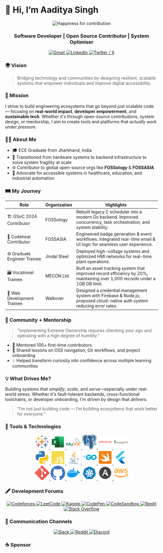 # 👋 Hi, I’m Aaditya Singh

<div align="center">
<img src="https://media1.giphy.com/media/v1.Y2lkPTc5MGI3NjExZXRkcHVpZzFkemFjYmk5b3J2dXptNmNoMnRranZ5NHV2ZG1uYjIxMyZlcD12MV9pbnRlcm5hbF9naWZfYnlfaWQmY3Q9Zw/8RMyP2We9LGTPIqUB7/giphy.gif" alt="Happiness for contribution" />
</div>

<div align="center">
<h3>Software Developer | Open Source Contributor | System Optimiser</h3>
</div>

<div align="center">

<a href="mailto:aadityasingh29.01@gmail.com" target="_blank">
  <img src="https://img.shields.io/badge/Gmail-D14836?style=for-the-badge&logo=gmail&logoColor=white" style="outline:none;"alt="Gmail" />
</a>
<a href="https://www.linkedin.com/in/aadi-singh" target="_blank">
  <img src="https://img.shields.io/badge/linkedin-%230077B5.svg?style=for-the-badge&logo=linkedin&logoColor=white" alt="LinkedIn" style="outline:none;"/>
</a>
<a href="https://twitter.com/__aadityasingh" target="_blank">
  <img src="https://img.shields.io/badge/X-%23000000.svg?style=for-the-badge&logo=X&logoColor=white" style="outline:none;"alt="Twitter / X" />
</a>

</div>

### 🌍 Vision
> Bridging technology and communities by designing resilient, scalable systems that empower individuals and improve digital accessibility.

### 🚀 Mission
I strive to build engineering ecosystems that go beyond just scalable code — focusing on **real-world impact**, **developer empowerment**, and **sustainable tech**. Whether it's through open-source contributions, system design, or mentorship, I aim to create tools and platforms that *actually work under pressure*.

### 👨‍💻 About Me

- 🎓 ECE Graduate from Jharkhand, India
- 🔧 Transitioned from hardware systems to backend infrastructure to solve system fragility at scale
- 🌐 Contributor to global open-source orgs like **FOSSology** & **FOSSASIA**
- 💬 Advocate for accessible systems in healthcare, education, and industrial automation

### 🛤️ My Journey

| Role | Organization | Highlights |
|------|--------------|------------|
| 🏗️ GSoC 2024 Contributor | FOSSology | Rebuilt legacy C scheduler into a modern Go backend. Improved concurrency, task orchestration, and system stability. |
| 🔧 Codeheat Contributor | FOSSASIA | Engineered badge generation & event workflows. Integrated real-time email & UI logic for seamless user experience. |
| ⚙️ Graduate Engineer Trainee | Jindal Steel | Deployed high-voltage systems and optimized HMI networks for real-time plant operations. |
| 🗃️  Vocational Trainee | MECON Ltd. | Built an asset tracking system that improved record efficiency by 20%, maintaining over 1,000 records under a 1GB DB limit. |
| 🔐 Web Development Trainee | Walkover | Designed a credential management system with Firebase & Node.js; proposed cloud-native auth system reducing error rates. |

### 🌱 Community + Mentorship

> "Implementing Extreme Ownership requires checking your ego and operating with a high degree of humility."

    
- 👥 Mentored 100+ first-time contributors.
- 📣 Shared lessons on OSS navigation, Git workflows, and project onboarding
- 💡 Helped transform curiosity into confidence across multiple learning communities

### 💡 What Drives Me?

Building systems that *simplify*, *scale*, and *serve*—especially under real-world stress. Whether it's fault-tolerant backends, cross-functional toolchains, or developer onboarding, I'm driven by design that *delivers*.

> "I’m not just building code — I’m building ecosystems that work better for everyone."

### 🧰 Tools & Technologies

<div align="center">
<!-- Analytics -->
<a href="https://www.tableau.com/" target="_blank">
  <img src="./assets/image-13.png" alt="Tableau" height="48" weight="48" style="outline:none;"/>
</a>
<a href="https://www.excel.com/" target="_blank">
  <img src="./assets/image-17.png" alt="Excel" height="48" weight="48" style="outline:none;"/>
</a>

<!-- Databases -->
<a href="https://www.mysql.com/" target="_blank">
  <img src="./assets/image-15.png" alt="MySQL" height="48" weight="48" style="outline:none;"/>
</a>
<a href="https://www.postgresql.org/" target="_blank">
  <img src="./assets/image-5.png" alt="PostgreSQL" height="48" weight="48" style="outline:none;"/>
</a>
<a href="https://www.oracle.com/database/" target="_blank">
  <img src="./assets/image-6.png" alt="Oracle" height="48" weight="48" style="outline:none;" />
</a>
<a href="https://www.mongodb.com/" target="_blank">
  <img src="./assets/image-7.png" alt="MongoDB" height="48" weight="48" style="outline:none;"/>
</a>

<br />

<!-- Languages -->
<a href="https://www.python.org/" target="_blank">
  <img src="./assets/image-2.png" alt="Python" style="outline:none;" />
</a>
<a href="https://developer.mozilla.org/en-US/docs/Web/JavaScript" target="_blank">
  <img src="./assets/image-1.png" alt="JavaScript" style="outline:none;" />
</a>
<a href="https://www.java.com/" target="_blank">
  <img src="./assets/image.png" alt="Java" style="outline:none;"/>
</a>
<a href="https://go.dev/" target="_blank">
  <img src="./assets/image-3.png" alt="Golang" style="outline:none;"/>
</a>
<a href="https://developer.apple.com/swift/" target="_blank">
  <img src="./assets/image-16.png" alt="Swift" height="48" weight="48" style="outline:none;"/>
</a><a href="https://developer.apple.com/swift/" target="_blank">
  <img src="./assets/image-18.png" alt="Swift" height="48" weight="48" style="outline:none;"/>
</a>
<br />

<!-- DevOps & Infra -->
<a href="https://git-scm.com/" target="_blank">
  <img src="./assets/image-8.png" alt="Git" height="48" weight="48" style="outline:none;"/>
</a>
<a href="https://github.com/" target="_blank">
  <img src="./assets/image-9.png" alt="GitHub" height="48" weight="48" style="outline:none;"/>
</a>
<a href="https://www.docker.com/" target="_blank">
  <img src="./assets/image-10.png" alt="Docker" height="48" weight="48" style="outline:none;"/>
</a>
<a href="https://kubernetes.io/" target="_blank">
  <img src="./assets/image-12.png" alt="Kubernetes" height="48" weight="48" style="outline:none;"/>
</a>
<a href="https://www.ansible.com/" target="_blank">
  <img src="./assets/image-14.png" alt="Ansible" height="48" weight="48" style="outline:none;"/>
</a>
<a href="https://aws.amazon.com/" target="_blank">
  <img src="./assets/image-11.png" alt="AWS" height="48" weight="48" style="outline:none;"/>
</a>

<br />

</div>

### 🖋️ Development Forums

<div align="center">

<a href="https://codeforces.com/profile/aadityasingh" target="_blank">
  <img src="https://img.shields.io/badge/Codeforces-445f9d?style=for-the-badge&logo=Codeforces&logoColor=white" alt="Codeforces" style="outline:none;"/>
</a>
<a href="https://leetcode.com/u/Aadi-singh/" target="_blank">
  <img src="https://img.shields.io/badge/LeetCode-000000?style=for-the-badge&logo=LeetCode&logoColor=%23FFA116" alt="LeetCode" style="outline:none;"/>
</a>
<a href="https://www.kaggle.com/aadityas2" target="_blank">
  <img src="https://img.shields.io/badge/Kaggle-035a7d?style=for-the-badge&logo=kaggle&logoColor=white" alt="Kaggle" style="outline:none;"/>
</a>
<a href="https://codepen.io/__aadityasingh" target="_blank">
  <img src="https://img.shields.io/badge/Codepen-000000?style=for-the-badge&logo=codepen&logoColor=white" alt="CodePen" style="outline:none;" />
</a>
<a href="https://codesandbox.io/u/AADITYA-SINGH497" target="_blank">
  <img src="https://img.shields.io/badge/Codesandbox-040404?style=for-the-badge&logo=codesandbox&logoColor=DBDBDB" alt="CodeSandbox" style="outline:none;"/>
</a>
<a href="https://replit.com/@AadityaSingh6" target="_blank">
  <img src="https://img.shields.io/badge/Replit-DD1200?style=for-the-badge&logo=Replit&logoColor=white" alt="Replit" style="outline:none;"/>
</a>
<a href="https://stackoverflow.com/users/15673515/aaditya-singh" target="_blank">
  <img src="https://img.shields.io/badge/-Stackoverflow-FE7A16?style=for-the-badge&logo=stack-overflow&logoColor=white" alt="Stack Overflow" style="outline:none;" />
</a>
<!-- <a href="https://www.unrealengine.com/" target="_blank">
  <img src="https://img.shields.io/badge/unrealengine-%23313131.svg?style=for-the-badge&logo=unrealengine&logoColor=white" alt="Unreal Engine" />
</a> -->

</div>

### 📡 Communication Channels

<div align="center">

<a href="https://slack.com/your-workspace-url" target="_blank">
  <img src="https://img.shields.io/badge/Slack-4A154B?style=for-the-badge&logo=slack&logoColor=white" alt="Slack" style="outline:none;"/>
</a>
<a href="https://www.reddit.com/user/YOUR_USERNAME" target="_blank">
  <img src="https://img.shields.io/badge/Reddit-%23FF4500.svg?style=for-the-badge&logo=Reddit&logoColor=white" alt="Reddit" style="outline:none;"/>
</a>
<a href="https://discord.com/users/896438397776834653" target="_blank">
  <img src="https://img.shields.io/badge/Discord-%235865F2.svg?style=for-the-badge&logo=discord&logoColor=white" alt="Discord" style="outline:none;"/>
</a>

</div>

### ☕ Sponsor

<div align="center">

<!-- <a href="https://www.buymeacoffee.com/YOUR_USERNAME" target="_blank">
  <img src="https://img.shields.io/badge/Buy%20Me%20a%20Coffee-ffdd00?style=for-the-badge&logo=buy-me-a-coffee&logoColor=black" alt="Buy Me a Coffee" />
</a> -->

</div>